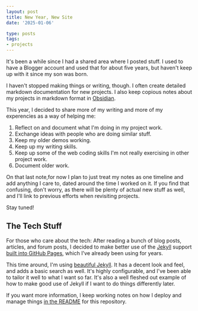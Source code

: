 ```yaml
---
layout: post
title: New Year, New Site
date: '2025-01-06'

type: posts
tags:
- projects
---
```


It's been a while since I had a shared area where I posted stuff. I used to
have a Blogger account and used that for about five years, but haven't keep up
with it since my son was born.

I haven't stopped making things or writing, though. I often create detailed
markdown documentation for new projects. I also keep copious notes about my
projects in markdown format in [Obsidian](https://obsidian.md/).

This year, I decided to share more of my writing and more of my experencies as a
way of helping me:

1. Reflect on and document what I'm doing in my project work.
2. Exchange ideas with people who are doing similar stuff.
3. Keep my older demos working.
4. Keep up my writing skills.
5. Keep up some of the web coding skills I'm not really exercising in other
   project work.
6. Document older work.

On that last note,for now I plan to just treat my notes as
one timeline and add anything I care to, dated around the time I worked on it.
If you find that confusing, don't worry, as there will be plenty of actual new
stuff as well, and I'll link to previous efforts when revisiting projects.

Stay tuned!

## The Tech Stuff

For those who care about the tech: After reading a bunch of blog posts,
articles, and forum posts, I decided to make better use of the
[Jekyll](https://jekyllrb.com/) support [built into GitHub
Pages](https://docs.github.com/en/pages/setting-up-a-github-pages-site-with-jekyll),
which I've already been using for years.

This time around, I'm using [beautiful
Jekyll](https://github.com/daattali/beautiful-jekyll/tree/master). It has a
decent look and feel, and adds a basic search as well. It's highly configurable,
and I've been able to tailor it well to what I want so far. It's also a well
fleshed out example of how to make good use of Jekyll if I want to do things
differently later.

If you want more information, I keep working notes on how I deploy and manage
things [in the README](/README.md) for this repository.
